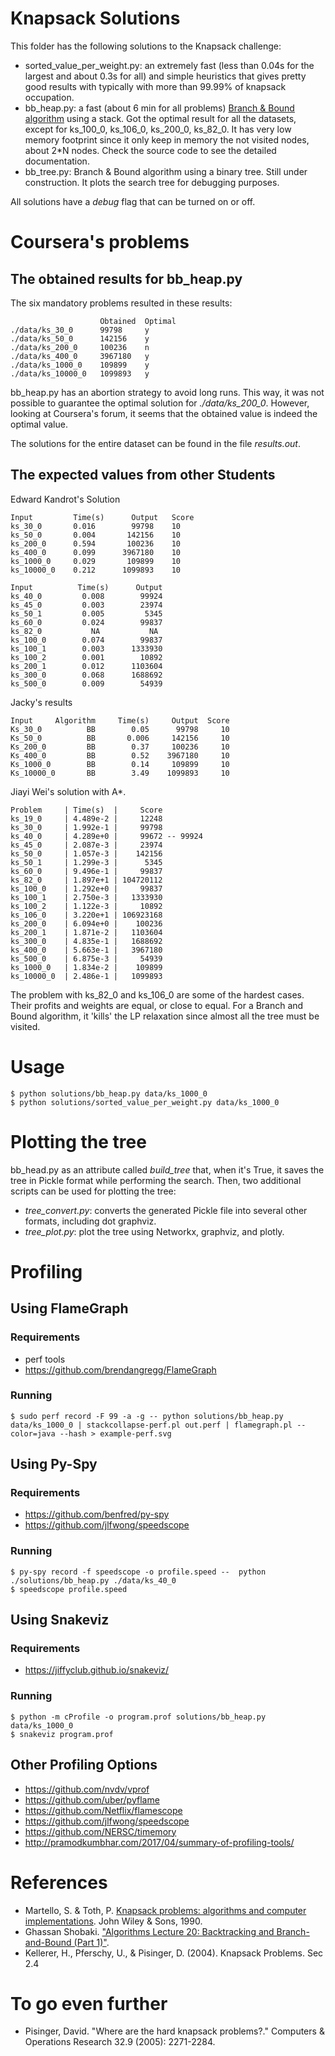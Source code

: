 # Knapsack Solutions


This folder has the following solutions to the Knapsack challenge:

- sorted_value_per_weight.py: an extremely fast (less than 0.04s for the largest and about 0.3s for all) and simple heuristics that gives pretty good results with typically with more than 99.99% of knapsack occupation.
- bb_heap.py: a fast (about 6 min for all problems) [Branch & Bound algorithm](https://www.coursera.org/learn/discrete-optimization/lecture/66OlO/knapsack-5-relaxation-branch-and-bound) using a stack. Got the optimal result for all the datasets, except for ks_100_0, ks_106_0, ks_200_0, ks_82_0. It has very low memory footprint since it only keep in memory the not visited nodes, about 2*N nodes. Check the source code to see the detailed documentation. 
- bb_tree.py: Branch & Bound algorithm using a binary tree. Still under construction. It plots the search tree for debugging purposes.

All solutions have a *debug* flag that can be turned on or off.

# Coursera's problems
## The obtained results for bb_heap.py

The six mandatory problems resulted in these results:

```
                    Obtained  Optimal
./data/ks_30_0      99798     y
./data/ks_50_0      142156    y
./data/ks_200_0     100236    n
./data/ks_400_0     3967180   y
./data/ks_1000_0    109899    y
./data/ks_10000_0   1099893   y
```

bb_heap.py has an abortion strategy to avoid long runs. This way, it was not possible to 
guarantee the optimal solution for *./data/ks_200_0*. However, looking at Coursera's forum,
it seems that the obtained value is indeed the optimal value.

The solutions for the entire dataset can be found in the file *results.out*.

## The expected values from other Students

Edward Kandrot's Solution

```
Input	      Time(s)	   Output   Score
ks_30_0       0.016	       99798    10
ks_50_0   	  0.004	      142156    10
ks_200_0	  0.594	      100236    10
ks_400_0	  0.099	     3967180    10
ks_1000_0	  0.029	      109899    10
ks_10000_0	  0.212	     1099893    10

Input	       Time(s)	    Output
ks_40_0		    0.008	     99924
ks_45_0		    0.003	     23974
ks_50_1		    0.005	      5345
ks_60_0		    0.024	     99837
ks_82_0		      NA	       NA
ks_100_0	    0.074	     99837
ks_100_1	    0.003	   1333930
ks_100_2	    0.001	     10892
ks_200_1	    0.012	   1103604
ks_300_0	    0.068	   1688692
ks_500_0	    0.009	     54939
```

Jacky's results
```
Input	  Algorithm	    Time(s)	    Output  Score
Ks_30_0	         BB	       0.05	     99798     10
Ks_50_0   	     BB	      0.006	    142156	   10
Ks_200_0	     BB	       0.37	    100236	   10
Ks_400_0	   	 BB        0.52	   3967180	   10
Ks_1000_0	     BB	       0.14	    109899	   10
Ks_10000_0	     BB        3.49	   1099893	   10
```

Jiayi Wei's solution with A*.

```
Problem     | Time(s)  |     Score
ks_19_0     | 4.489e-2 |     12248
ks_30_0     | 1.992e-1 |     99798
ks_40_0     | 4.289e+0 |     99672 -- 99924
ks_45_0     | 2.087e-3 |     23974
ks_50_0     | 1.057e-3 |    142156
ks_50_1     | 1.299e-3 |      5345
ks_60_0     | 9.496e-1 |     99837
ks_82_0     | 1.897e+1 | 104720112
ks_100_0    | 1.292e+0 |     99837
ks_100_1    | 2.750e-3 |   1333930
ks_100_2    | 1.122e-3 |     10892
ks_106_0    | 3.220e+1 | 106923168
ks_200_0    | 6.094e+0 |    100236
ks_200_1    | 1.871e-2 |   1103604
ks_300_0    | 4.835e-1 |   1688692
ks_400_0    | 5.663e-1 |   3967180
ks_500_0    | 6.875e-3 |     54939
ks_1000_0   | 1.834e-2 |    109899
ks_10000_0  | 2.486e-1 |   1099893
```

The problem with ks_82_0 and ks_106_0 are some of the hardest cases. Their profits and weights are equal, or close to equal. For a Branch and Bound algorithm, it 'kills' the LP relaxation since
almost all the tree must be visited.

# Usage

```
$ python solutions/bb_heap.py data/ks_1000_0
$ python solutions/sorted_value_per_weight.py data/ks_1000_0
```

# Plotting the tree

bb_head.py as an attribute called *build_tree* that, when it's True, it saves the tree in Pickle format while performing the search. Then, two additional scripts can be used for plotting the tree:

 - *tree_convert.py*: converts the generated Pickle file into several other formats, including dot graphviz.
 - *tree_plot.py*: plot the tree using Networkx, graphviz, and plotly. 

# Profiling

## Using FlameGraph
### Requirements

 - perf tools
 - https://github.com/brendangregg/FlameGraph

### Running 

```
$ sudo perf record -F 99 -a -g -- python solutions/bb_heap.py data/ks_1000_0 | stackcollapse-perf.pl out.perf | flamegraph.pl --color=java --hash > example-perf.svg
```

## Using Py-Spy

### Requirements

 - https://github.com/benfred/py-spy
 - https://github.com/jlfwong/speedscope

### Running 

```
$ py-spy record -f speedscope -o profile.speed --  python ./solutions/bb_heap.py ./data/ks_40_0
$ speedscope profile.speed
```

## Using Snakeviz

### Requirements

- https://jiffyclub.github.io/snakeviz/

### Running 

```
$ python -m cProfile -o program.prof solutions/bb_heap.py data/ks_1000_0
$ snakeviz program.prof
```

## Other Profiling Options

- https://github.com/nvdv/vprof
- https://github.com/uber/pyflame
- https://github.com/Netflix/flamescope
- https://github.com/jlfwong/speedscope
- https://github.com/NERSC/timemory
- http://pramodkumbhar.com/2017/04/summary-of-profiling-tools/


# References

 - Martello, S. & Toth, P. [Knapsack problems: algorithms and computer implementations](http://www.or.deis.unibo.it/knapsack.html). John Wiley & Sons, 1990.
 - Ghassan Shobaki. ["Algorithms Lecture 20: Backtracking and Branch-and-Bound (Part 1)"](https://www.youtube.com/watch?v=WW5u8RTu44Y&list=PL6KMWPQP_DM8t5pQmuLlarpmVc47DVXWd&index=20).
 - Kellerer, H., Pferschy, U., & Pisinger, D. (2004). Knapsack Problems. Sec 2.4 
 

# To go even further

 - Pisinger, David. "Where are the hard knapsack problems?." Computers & Operations Research 32.9 (2005): 2271-2284.
